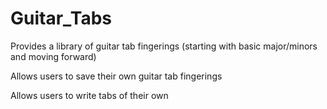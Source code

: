 Guitar_Tabs
===========
Provides a library of guitar tab fingerings (starting with basic major/minors and moving forward)

Allows users to save their own guitar tab fingerings

Allows users to write tabs of their own
